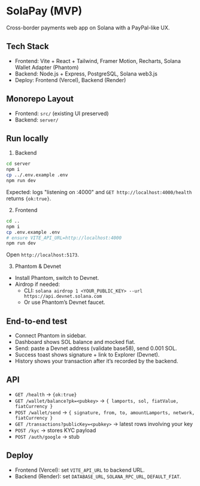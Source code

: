 # SolaPay (MVP)

Cross-border payments web app on Solana with a PayPal-like UX.

## Tech Stack
- Frontend: Vite + React + Tailwind, Framer Motion, Recharts, Solana Wallet Adapter (Phantom)
- Backend: Node.js + Express, PostgreSQL, Solana web3.js
- Deploy: Frontend (Vercel), Backend (Render)

## Monorepo Layout
- Frontend: `src/` (existing UI preserved)
- Backend: `server/`

## Run locally

1) Backend
```bash
cd server
npm i
cp ../.env.example .env
npm run dev
```
Expected: logs "listening on :4000" and `GET http://localhost:4000/health` returns `{ok:true}`.

2) Frontend
```bash
cd ..
npm i
cp .env.example .env
# ensure VITE_API_URL=http://localhost:4000
npm run dev
```
Open `http://localhost:5173`.

3) Phantom & Devnet
- Install Phantom, switch to Devnet.
- Airdrop if needed:
  - CLI: `solana airdrop 1 <YOUR_PUBLIC_KEY> --url https://api.devnet.solana.com`
  - Or use Phantom’s Devnet faucet.

## End-to-end test
- Connect Phantom in sidebar.
- Dashboard shows SOL balance and mocked fiat.
- Send: paste a Devnet address (validate base58), send 0.001 SOL.
- Success toast shows signature + link to Explorer (Devnet).
- History shows your transaction after it’s recorded by the backend.

## API
- `GET /health` → `{ok:true}`
- `GET /wallet/balance?pk=<pubkey>` → `{ lamports, sol, fiatValue, fiatCurrency }`
- `POST /wallet/send` → `{ signature, from, to, amountLamports, network, fiatCurrency }`
- `GET /transactions?publicKey=<pubkey>` → latest rows involving your key
- `POST /kyc` → stores KYC payload
- `POST /auth/google` → stub

## Deploy
- Frontend (Vercel): set `VITE_API_URL` to backend URL.
- Backend (Render): set `DATABASE_URL`, `SOLANA_RPC_URL`, `DEFAULT_FIAT`.